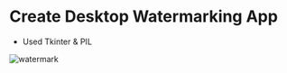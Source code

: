 # Create Desktop Watermarking App

- Used Tkinter & PIL

![watermark](https://user-images.githubusercontent.com/116648895/220350785-e04512af-2f75-4f45-9ee2-0e7dce7b6daf.gif)
